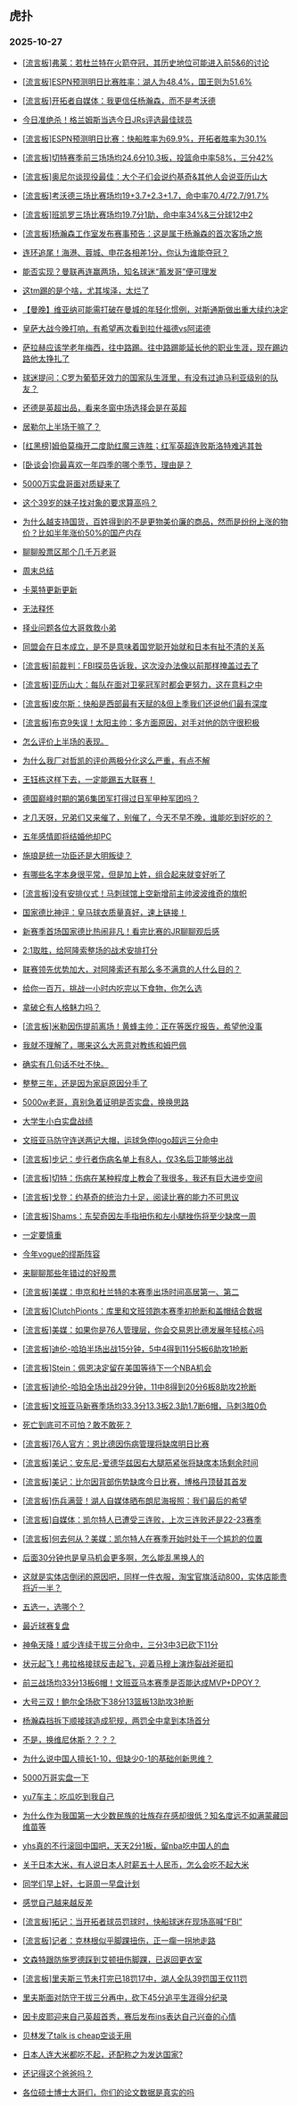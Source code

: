 ## 虎扑 
### 2025-10-27

+ [[流言板]弗莱：若杜兰特在火箭夺冠，其历史地位可能进入前5&amp;6的讨论](https://bbs.hupu.com/635381227.html)

+ [[流言板]ESPN预测明日比赛胜率：湖人为48.4%，国王则为51.6%](https://bbs.hupu.com/635379185.html)

+ [[流言板]开拓者自媒体：我更信任杨瀚森，而不是考沃德](https://bbs.hupu.com/635379335.html)

+ [今日准绝杀！格兰姆斯当选今日JRs评选最佳球员](https://bbs.hupu.com/635381260.html)

+ [[流言板]ESPN预测明日比赛：快船胜率为69.9%，开拓者胜率为30.1%](https://bbs.hupu.com/635379158.html)

+ [[流言板]切特赛季前三场场均24.6分10.3板，投篮命中率58%，三分42%](https://bbs.hupu.com/635381093.html)

+ [[流言板]奥尼尔谈现役最佳：大个子们会说约基奇&amp;其他人会说亚历山大](https://bbs.hupu.com/635381030.html)

+ [[流言板]考沃德三场比赛场均19+3.7+2.3+1.7，命中率70.4/72.7/91.7%](https://bbs.hupu.com/635380354.html)

+ [[流言板]班凯罗三场比赛场均19.7分1助，命中率34%&amp;三分球12中2](https://bbs.hupu.com/635379807.html)

+ [[流言板]杨瀚森工作室发布赛事预告：这是属于杨瀚森的首次客场之旅](https://bbs.hupu.com/635379009.html)

+ [连环追尾！海港、蓉城、申花各相差1分，你认为谁能夺冠？](https://bbs.hupu.com/635381126.html)

+ [能否实现？曼联再连赢两场，知名球迷“蓄发哥”便可理发](https://bbs.hupu.com/635375216.html)

+ [这tm踢的是个啥，尤其埃泽，太烂了](https://bbs.hupu.com/635381834.html)

+ [【曼晚】维亚纳可能需打破在曼城的年轻化惯例，对斯通斯做出重大续约决定 ](https://bbs.hupu.com/635377627.html)

+ [皇萨大战今晚打响，有希望再次看到拉什福德vs阿诺德](https://bbs.hupu.com/635375591.html)

+ [萨拉赫应该学老年梅西，往中路踢。往中路踢能延长他的职业生涯，现在踢边路他太挣扎了](https://bbs.hupu.com/635376257.html)

+ [球迷提问：C罗为葡萄牙效力的国家队生涯里，有没有过迪马利亚级别的队友？](https://bbs.hupu.com/635378299.html)

+ [还德是英超出品，看来冬窗中场选择会是在英超](https://bbs.hupu.com/635375967.html)

+ [居勒尔上半场干嘛了？](https://bbs.hupu.com/635382834.html)

+ [[红黑榜]姆伯莫梅开二度助红魔三连胜；红军英超连败斯洛特难逃其咎](https://bbs.hupu.com/635376508.html)

+ [[卧谈会]你最喜欢一年四季的哪个季节，理由是？](https://bbs.hupu.com/635381076.html)

+ [5000万实盘哥面对质疑来了](https://bbs.hupu.com/635380454.html)

+ [这个39岁的妹子找对象的要求算高吗？](https://bbs.hupu.com/635378938.html)

+ [为什么越支持国货，百姓得到的不是更物美价廉的商品，然而是纷纷上涨的物价？比如半年涨价50%的国产内存](https://bbs.hupu.com/635379313.html)

+ [聊聊股票区那个几千万老哥](https://bbs.hupu.com/635379137.html)

+ [周末总结](https://bbs.hupu.com/635381499.html)

+ [卡莱特更新更新](https://bbs.hupu.com/635380223.html)

+ [无法释怀](https://bbs.hupu.com/635379280.html)

+ [择业问题各位大哥救救小弟](https://bbs.hupu.com/635379850.html)

+ [同盟会在日本成立，是不是意味着国党聪开始就和日本有扯不清的关系](https://bbs.hupu.com/635379392.html)

+ [[流言板]前裁判：FBI探员告诉我，这次没办法像以前那样掩盖过去了](https://bbs.hupu.com/635383158.html)

+ [[流言板]亚历山大：每队在面对卫冕冠军时都会更努力，这在意料之中](https://bbs.hupu.com/635381803.html)

+ [[流言板]皮尔斯：快船是西部最有天赋的&amp;但上季我们还说他们最有深度](https://bbs.hupu.com/635381152.html)

+ [[流言板]布克9失误！太阳主帅：多方面原因，对手对他的防守很积极](https://bbs.hupu.com/635381913.html)

+ [怎么评价上半场的表现。](https://bbs.hupu.com/635383303.html)

+ [为什么我厂对哲凯的评价两极分化这么严重，有点不解](https://bbs.hupu.com/635383400.html)

+ [王钰栋这样下去，一定能踢五大联赛！](https://bbs.hupu.com/635377095.html)

+ [德国巅峰时期的第6集团军打得过日军甲种军团吗？](https://bbs.hupu.com/635380157.html)

+ [才几天呀，兄弟们又来催了，别催了，今天不早不晚，谁能吃到好吃的？](https://bbs.hupu.com/635380671.html)

+ [五年感情即将结婚他却PC](https://bbs.hupu.com/635381704.html)

+ [施琅是统一功臣还是大明叛徒？](https://bbs.hupu.com/635381386.html)

+ [有哪些名字本身很平常，但是加上姓，组合起来就变好听了](https://bbs.hupu.com/635380905.html)

+ [[流言板]没有安排仪式！马刺球馆上空新增前主帅波波维奇的旗帜](https://bbs.hupu.com/635383967.html)

+ [国家德比神评：皇马球衣质量真好，速上链接！](https://bbs.hupu.com/635384590.html)

+ [新赛季首场国家德比热闹非凡！看完比赛的JR聊聊观后感](https://bbs.hupu.com/635384610.html)

+ [2:1取胜，给阿隆索整场的战术安排打分](https://bbs.hupu.com/635384476.html)

+ [联赛领先优势加大，对阿隆索还有那么多不满意的人什么目的？](https://bbs.hupu.com/635384669.html)

+ [给你一百万，挑战一小时内吃完以下食物，你怎么选](https://bbs.hupu.com/635382210.html)

+ [拿破仑有人格魅力吗？](https://bbs.hupu.com/635380158.html)

+ [[流言板]米勒因伤提前离场！黄蜂主帅：正在等医疗报告，希望他没事](https://bbs.hupu.com/635382017.html)

+ [我就不理解了，哪来这么大恶意对教练和姆巴佩](https://bbs.hupu.com/635384452.html)

+ [确实有几句话不吐不快。](https://bbs.hupu.com/635384630.html)

+ [整整三年，还是因为家庭原因分手了](https://bbs.hupu.com/635384233.html)

+ [5000w老哥，真别急着证明是否实盘，换换思路](https://bbs.hupu.com/635382126.html)

+ [大学生小白实盘战绩](https://bbs.hupu.com/635381679.html)

+ [文班亚马防守连送两记大帽，运球急停logo超远三分命中](https://bbs.hupu.com/635385713.html)

+ [[流言板]步记：步行者伤病名单上有8人，仅3名后卫能够出战](https://bbs.hupu.com/635381402.html)

+ [[流言板]切特：伤病在某种程度上教会了我很多，我还有巨大进步空间](https://bbs.hupu.com/635382227.html)

+ [[流言板]戈登：约基奇的统治力十足，阅读比赛的能力不可思议](https://bbs.hupu.com/635382103.html)

+ [[流言板]Shams：东契奇因左手指扭伤和左小腿挫伤将至少缺席一周](https://bbs.hupu.com/635385813.html)

+ [一定要慎重](https://bbs.hupu.com/635381690.html)

+ [今年vogue的缪斯阵容](https://bbs.hupu.com/635383289.html)

+ [来聊聊那些年错过的好股票](https://bbs.hupu.com/635384135.html)

+ [[流言板]美媒：申京和杜兰特的本赛季出场时间高居第一、第二](https://bbs.hupu.com/635384290.html)

+ [[流言板]ClutchPionts：库里和文班领跑本赛季初抢断和盖帽结合数据](https://bbs.hupu.com/635384472.html)

+ [[流言板]美媒：如果你是76人管理层，你会交易恩比德发展年轻核心吗](https://bbs.hupu.com/635385317.html)

+ [[流言板]迪伦-哈珀半场出战15分钟，5中4得到11分5板6助攻1抢断](https://bbs.hupu.com/635385757.html)

+ [[流言板]Stein：佩恩决定留在美国等待下一个NBA机会](https://bbs.hupu.com/635384785.html)

+ [[流言板]迪伦-哈珀全场出战29分钟，11中8得到20分6板8助攻2抢断](https://bbs.hupu.com/635386362.html)

+ [[流言板]文班亚马新赛季场均33.3分13.3板2.3助1.7断6帽，马刺3胜0负](https://bbs.hupu.com/635386431.html)

+ [死亡到底可不可怕？敢不敢死？](https://bbs.hupu.com/635383232.html)

+ [[流言板]76人官方：恩比德因伤病管理将缺席明日比赛](https://bbs.hupu.com/635386622.html)

+ [[流言板]美记：安东尼-爱德华兹因右大腿筋紧张将缺席本场剩余时间](https://bbs.hupu.com/635387185.html)

+ [[流言板]美记：比尔因背部伤势缺席今日比赛，博格丹顶替其首发](https://bbs.hupu.com/635387083.html)

+ [[流言板]伤兵满营！湖人自媒体晒布朗尼海报照：我们最后的希望](https://bbs.hupu.com/635385915.html)

+ [[流言板]自媒体：凯尔特人已遭受三连败，上次三连败还是22-23赛季](https://bbs.hupu.com/635386802.html)

+ [[流言板]何去何从？美媒：凯尔特人在赛季开始时处于一个尴尬的位置](https://bbs.hupu.com/635386882.html)

+ [后面30分钟也是皇马机会更多啊，怎么能乱黑换人的](https://bbs.hupu.com/635385587.html)

+ [这就是实体店倒闭的原因吧，同样一件衣服，淘宝官旗活动800，实体店能贵将近一半？](https://bbs.hupu.com/635387142.html)

+ [五选一，选哪个？](https://bbs.hupu.com/635386912.html)

+ [最近球赛复盘](https://bbs.hupu.com/635386690.html)

+ [神龟天降！威少连续干拔三分命中，三分3中3已砍下11分](https://bbs.hupu.com/635389572.html)

+ [状元起飞！弗拉格接球反击起飞，迎着马穆上演炸裂战斧砸扣](https://bbs.hupu.com/635388805.html)

+ [前三战场均33分13板6帽！文班亚马本赛季是否能达成MVP+DPOY？](https://bbs.hupu.com/635387610.html)

+ [大号三双！鲍尔全场砍下38分13篮板13助攻3抢断](https://bbs.hupu.com/635388068.html)

+ [杨瀚森挡拆下顺接球造成犯规，两罚全中拿到本场首分](https://bbs.hupu.com/635388737.html)

+ [不是，换维尼休斯？？？？](https://bbs.hupu.com/635384091.html)

+ [为什么说中国人擅长1-10，但缺少0-1的基础创新思维？](https://bbs.hupu.com/635387567.html)

+ [5000万哥实盘一下](https://bbs.hupu.com/635389549.html)

+ [yu7车主：吃瓜吃到我自己](https://bbs.hupu.com/635388433.html)

+ [为什么作为我国第一大少数民族的壮族存在感却很低？知名度远不如满蒙藏回维苗等](https://bbs.hupu.com/635387318.html)

+ [yhs真的不行滚回中国吧，天天2分1板，留nba吃中国人的血](https://bbs.hupu.com/635389465.html)

+ [关于日本大米，有人说日本人时薪五十人民币，怎么会吃不起大米](https://bbs.hupu.com/635387445.html)

+ [同学们早上好，七哥周一早盘计划](https://bbs.hupu.com/635387794.html)

+ [感觉自己越来越反差](https://bbs.hupu.com/635388378.html)

+ [[流言板]拓记：当开拓者球员罚球时，快船球迷在现场高喊“FBI”](https://bbs.hupu.com/635390658.html)

+ [[流言板]记者：克林根似乎脚踝扭伤，正一瘸一拐地走路](https://bbs.hupu.com/635392065.html)

+ [文森特跟防施罗德踩到艾顿扭伤脚踝，已返回更衣室](https://bbs.hupu.com/635390798.html)

+ [[流言板]里夫斯三节未打完已18罚17中，湖人全队39罚国王仅11罚](https://bbs.hupu.com/635391529.html)

+ [里夫斯面对防守干拔三分再中，砍下45分追平生涯得分纪录](https://bbs.hupu.com/635392296.html)

+ [因卡皮耶迎来自己英超首秀，赛后发布ins表达自己兴奋的心情](https://bbs.hupu.com/635383732.html)

+ [贝林发了talk is cheap空谈无用](https://bbs.hupu.com/635385197.html)

+ [日本人连大米都吃不起，还配称之为发达国家?](https://bbs.hupu.com/635390795.html)

+ [还记得这个爸爸吗？](https://bbs.hupu.com/635387783.html)

+ [各位硕士博士大哥们，你们的论文数据是真实的吗](https://bbs.hupu.com/635389476.html)

